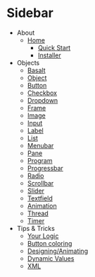 # Sidebar

- About
  - [Home](Home.md)
    - [Quick Start](home/Quick-Start.md)
    - [Installer](home/installer)
- Objects
  - [Basalt](objects/Basalt.md)
  - [Object](objects/Object.md)
  - [Button](objects/Button.md)
  - [Checkbox](objects/Checkbox.md)
  - [Dropdown](objects/Dropdown.md)
  - [Frame](objects/Frame.md)
  - [Image](objects/Image.md)
  - [Input](objects/Input.md)
  - [Label](objects/Label.md)
  - [List](objects/List.md)
  - [Menubar](objects/Menubar.md)
  - [Pane](objects/Pane.md)
  - [Program](objects/Program.md)
  - [Progressbar](objects/Progressbar.md)
  - [Radio](objects/Radio.md)
  - [Scrollbar](objects/Scrollbar.md)
  - [Slider](objects/Slider.md)
  - [Textfield](objects/Textfield.md)
  - [Animation](objects/Animation.md)
  - [Thread](objects/Thread.md)
  - [Timer](objects/Timer.md)
- Tips & Tricks
  - [Your Logic](tips/logic.md)
  - [Button coloring](tips/buttonColoring.md)
  - [Designing/Animating](tips/design.md)
  - [Dynamic Values](tips/dynamicvalues.md)
  - [XML](tips/xml.md)
